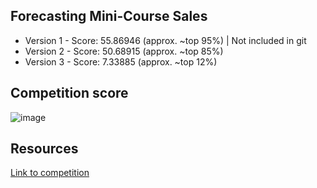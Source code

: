 ## Forecasting Mini-Course Sales

- Version 1 - Score: 55.86946 (approx. ~top 95%) | Not included in git
- Version 2 - Score: 50.68915 (approx. ~top 85%)
- Version 3 - Score: 7.33885 (approx. ~top 12%)

## Competition score

![image](https://github.com/chuvalik/Kaggle/assets/85331232/f2b94426-0341-490d-bddc-311d2b56ff7d)


## Resources
[Link to competition](https://www.kaggle.com/competitions/playground-series-s3e19/overview)
